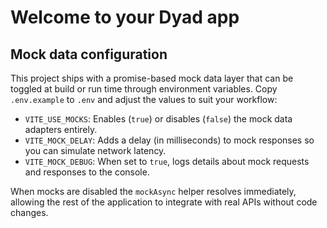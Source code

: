 # Welcome to your Dyad app

## Mock data configuration

This project ships with a promise-based mock data layer that can be toggled at build or run time through environment variables. Copy `.env.example` to `.env` and adjust the values to suit your workflow:

- `VITE_USE_MOCKS`: Enables (`true`) or disables (`false`) the mock data adapters entirely.
- `VITE_MOCK_DELAY`: Adds a delay (in milliseconds) to mock responses so you can simulate network latency.
- `VITE_MOCK_DEBUG`: When set to `true`, logs details about mock requests and responses to the console.

When mocks are disabled the `mockAsync` helper resolves immediately, allowing the rest of the application to integrate with real APIs without code changes.
